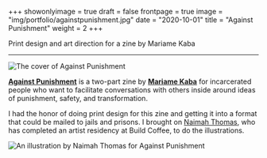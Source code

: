 +++
showonlyimage = true
draft = false
frontpage = true
image = "img/portfolio/againstpunishment.jpg"
date = "2020-10-01"
title = "Against Punishment"
weight = 2
+++

Print design and art direction for a zine by Mariame Kaba

<!--more-->

***

![The cover of Against Punishment](/img/portfolio/againstpunishment.jpg)

**[Against Punishment](https://issuu.com/projectnia/docs/against-punishment__1_)** is a two-part zine by **[Mariame Kaba](https://twitter.com/prisonculture)** for incarcerated people who want to facilitate conversations with others inside around ideas of punishment, safety, and transformation.

I had the honor of doing print design for this zine and getting it into a format that could be mailed to jails and prisons. I brought on [Naimah Thomas](https://naimahthomasart.com/), who has completed an artist residency at Build Coffee, to do the illustrations.

![An illustration by Naimah Thomas for Against Punishment](/img/portfolio/againstpunishment-2.jpg)